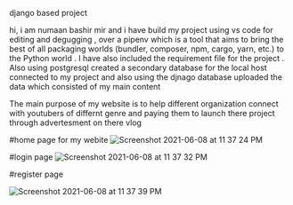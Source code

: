 

django  based project 

hi,
i am numaan bashir mir and i have build my project using vs code for editing and degugging , over a pipenv which is a tool that aims to bring the best of all packaging worlds (bundler, composer, npm, cargo, yarn, etc.) to the Python world . I have also included the requirement file for the project . Also using postgresql created a secondary database for the local host connected to my project and also using the djnago database uploaded the data which consisted of my main content  

The main purpose of my website is to help different organization connect with youtubers of differnt genre and paying them to launch there project through advertesment on there vlog  


#home page for my webite
![Screenshot 2021-06-08 at 11 37 24 PM](https://user-images.githubusercontent.com/71112748/121236212-52df5000-c8b3-11eb-82ab-f9c3751a0065.png)

#login page
![Screenshot 2021-06-08 at 11 37 32 PM](https://user-images.githubusercontent.com/71112748/121236278-65598980-c8b3-11eb-910c-3a182ee8cd42.png)

#register page 

![Screenshot 2021-06-08 at 11 37 39 PM](https://user-images.githubusercontent.com/71112748/121236236-5c68b800-c8b3-11eb-8a66-f07e7bac8b6f.png)

